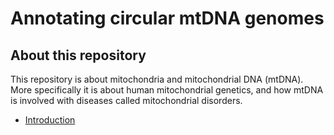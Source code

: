 # Annotating circular mtDNA genomes

## About this repository
This repository is about mitochondria and mitochondrial DNA (mtDNA). More specifically it is about human mitochondrial genetics, and how mtDNA is involved with diseases called mitochondrial disorders.

* [Introduction](articles/about_mtDNA.md)